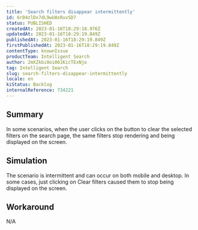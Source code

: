 ```yaml
---
title: 'Search filters disappear intermittently'
id: 6rD4zlDx7dL9wUAsRuvSD7
status: PUBLISHED
createdAt: 2023-01-16T18:29:18.976Z
updatedAt: 2023-01-16T18:29:19.849Z
publishedAt: 2023-01-16T18:29:19.849Z
firstPublishedAt: 2023-01-16T18:29:19.849Z
contentType: knownIssue
productTeam: Intelligent Search
author: 2mXZkbi0oi061KicTExNjo
tag: Intelligent Search
slug: search-filters-disappear-intermittently
locale: en
kiStatus: Backlog
internalReference: 734221
---
```


## Summary


In some scenarios, when the user clicks on the button to clear the selected filters on the search page, the same filters stop rendering and being displayed on the screen.


##

## Simulation


The scenario is intermittent and can occur on both mobile and desktop. In some cases, just clicking on Clear filters caused them to stop being displayed on the screen.


##

## Workaround


N/A




